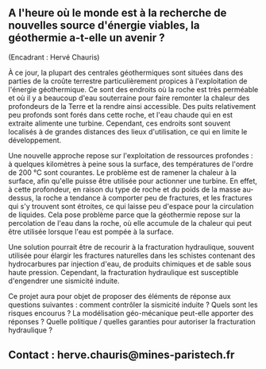 ## A l'heure où le monde est à la recherche de nouvelles source d'énergie viables, la géothermie a-t-elle un avenir ?

(Encadrant : Hervé Chauris)

À ce jour, la plupart des centrales géothermiques sont situées dans des
parties de la croûte terrestre particulièrement propices à
l'exploitation de l'énergie géothermique. Ce sont des endroits où la
roche est très perméable et où il y a beaucoup d'eau souterraine pour
faire remonter la chaleur des profondeurs de la Terre et la rendre ainsi
accessible. Des puits relativement peu profonds sont forés dans cette
roche, et l'eau chaude qui en est extraite alimente une turbine.
Cependant, ces endroits sont souvent localisés à de grandes distances
des lieux d'utilisation, ce qui en limite le développement.

Une nouvelle approche repose sur l'exploitation de ressources
profondes : à quelques kilomètres à peine sous la surface, des
températures de l'ordre de 200 °C sont courantes. Le problème est de
ramener la chaleur à la surface, afin qu'elle puisse être utilisée pour
actionner une turbine. En effet, à cette profondeur, en raison du type
de roche et du poids de la masse au-dessus, la roche a tendance à
comporter peu de fractures, et les fractures qui s'y trouvent sont
étroites, ce qui laisse peu d'espace pour la circulation de liquides.
Cela pose problème parce que la géothermie repose sur la percolation de
l'eau dans la roche, où elle accumule de la chaleur qui peut être
utilisée lorsque l'eau est pompée à la surface.

Une solution pourrait être de recourir à la fracturation hydraulique,
souvent utilisée pour élargir les fractures naturelles dans les schistes
contenant des hydrocarbures par injection d'eau, de produits chimiques
et de sable sous haute pression. Cependant, la fracturation hydraulique
est susceptible d'engendrer une sismicité induite.

Ce projet aura pour objet de proposer des éléments de réponse aux
questions suivantes : comment contrôler la sismicité induite ? Quels
sont les risques encourus ? La modélisation géo-mécanique peut-elle
apporter des réponses ? Quelle politique / quelles garanties pour
autoriser la fracturation hydraulique ?

## Contact : herve.chauris\@mines-paristech.fr
